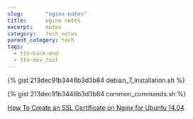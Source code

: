 ```yaml
---
slug:       "nginx-notes"
title:      nginx notes
excerpt:    notes
category:   tech_notes
parent_category: tech
tags:
  - ttn-back-end
  - ttn-dev_tool
---
```


{% gist 213dec91b3446b3d3b84 debian_7_installation.sh %}

{% gist 213dec91b3446b3d3b84 common_commands.sh %}

<a href="https://www.digitalocean.com/community/tutorials/how-to-create-an-ssl-certificate-on-nginx-for-ubuntu-14-04">How To Create an SSL Certificate on Nginx for Ubuntu 14.04</a>
